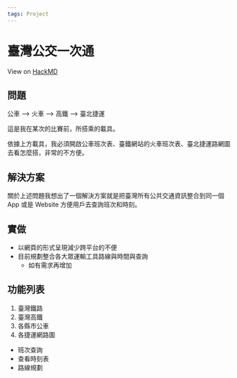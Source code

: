```yaml
---
tags: Project
---
```


# 臺灣公交一次通

View on [HackMD](https://hackmd.io/@AVnwDI7AT1WV00h61-dCIg/B14lVgQUt)  

## 問題

公車 --> 火車 --> 高鐵 --> 臺北捷運  

這是我在某次的比賽前，所搭乘的載具。  

依據上方載具，我必須開啟公車班次表、臺鐵網站的火車班次表、臺北捷運路網圖去看怎麼搭，非常的不方便。  

## 解決方案

關於上述問題我想出了一個解決方案就是把臺灣所有公共交通資訊整合到同一個 App 或是 Website 方便用戶去查詢班次和時刻。  

## 實做

- 以網頁的形式呈現減少跨平台的不便
- 目前規劃整合各大眾運輸工具路線與時間與查詢
    - 如有需求再增加

## 功能列表

1. 臺灣鐵路
2. 臺灣高鐵
3. 各縣市公車
4. 各捷運網路圖

- 班次查詢
- 查看時刻表
- 路線規劃